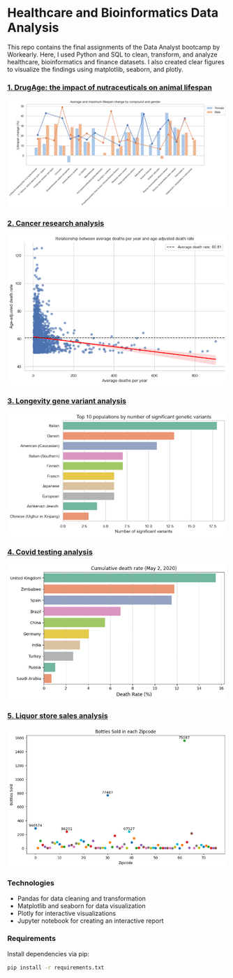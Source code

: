 # Healthcare and Bioinformatics Data Analysis
This repo contains the final assignments of the Data Analyst bootcamp by Workearly. Here, I used Python and SQL to clean, transform, and analyze healthcare, bioinformatics and finance datasets. I also created clear figures to visualize the findings using matplotlib, seaborn, and plotly.

### [1. DrugAge: the impact of nutraceuticals on animal lifespan](./drugage/drugage_analysis.ipynb)
![](/drugage/overlayed_bar_and_line_plot.png)

### [2. Cancer research analysis](./cancer_research/cancer_research_analysis.ipynb)
![](/cancer_research/adjusted_rate_scatter_plot.png)

### [3. Longevity gene variant analysis](./longevity/longevity_analysis.ipynb)
![](/longevity/top_ten_populations.png)

### [4. Covid testing analysis](./covid_testing/covid_testing_analysis.ipynb)
![](/covid_testing/top_ten_countries.png)

### [5. Liquor store sales analysis](./liquor_sales/Workearly_Final_Assignment_Panagiotis_Chatzinikolaou.ipynb)
![](/liquor_sales/bottles_sold.png)

### Technologies
- Pandas for data cleaning and transformation
- Matplotlib and seaborn for data visualization
- Plotly for interactive visualizations
- Jupyter notebook for creating an interactive report

### Requirements
Install dependencies via pip:

```bash
pip install -r requirements.txt
```
